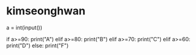 # kimseonghwan

a = int(input())

if a>=90:
    print("A")
elif a>=80:
    print("B")
elif a>=70:
    print("C")
elif a>=60:
    print("D")
else:
    print("F")
